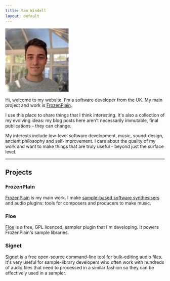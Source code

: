 ```yaml
---
title: Sam Windell
layout: default
---
```


<img class="avatar" src="/assets/images/me.webp">

Hi, welcome to my website. I'm a software developer from the UK. My main project and work is [FrozenPlain](https://frozenplain.com).

I use this place to share things that I think interesting. It's also a collection of my evolving ideas: my blog posts here aren't necessarily immutable, final publications - they can change.

My interests include low-level software development, music, sound-design, ancient philosophy and self-improvement. I care about the quality of my work and want to make things that are truly useful - beyond just the surface level.

---

## Projects

### FrozenPlain
[FrozenPlain](https://frozenplain.com) is my main work. I make [sample-based software synthesisers](https://en.wikipedia.org/wiki/Sample-based_synthesis) and audio plugins: tools for composers and producers to make music.

### Floe
[Floe](https://github.com/Floe-Synth/Floe) is a free, GPL licenced, sampler plugin that I'm developing. It powers FrozenPlain's sample libraries.

### Signet
[Signet](https://github.com/samwindell/signet) is a free open-source command-line tool for bulk-editing audio files. It's very useful for sample-library developers who often work with hundreds of audio files that need to processed in a similar fashion so they can be effectively used in a sampler.
